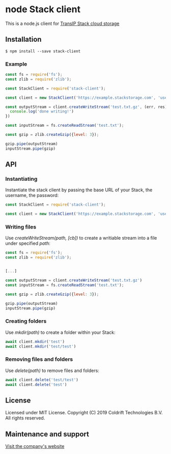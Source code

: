 # node Stack client

This is a node.js client for [TransIP Stack cloud storage](https://www.transip.nl/stack/)

## Installation

```
$ npm install --save stack-client
```

### Example

```javascript
const fs = require('fs');
const zlib = require('zlib');

const StackClient = require('stack-client');

const client = new StackClient('https://example.stackstorage.com', 'user', 'pass');

const outputStream = client.createWriteStream('test.txt.gz', (err, res) => {
  console.log('done writing!')
})

const inputStream = fs.createReadStream('test.txt');

const gzip = zlib.createGzip({level: 3});

gzip.pipe(outputStream)
inputStream.pipe(gzip)

```

## API

### Instantiating

Instantiate the stack client by passing the base URL of your Stack, the username,
the password:

```javascript
const StackClient = require('stack-client');

const client = new StackClient('https://example.stackstorage.com', 'user', 'pass');
```

### Writing files

Use *createWriteStream(path, [cb])* to create a writiable stream into a file under specified *path*:

```javascript
const fs = require('fs');
const zlib = require('zlib');


[...]

const outputStream = client.createWriteStream('test.txt.gz')
const inputStream = fs.createReadStream('test.txt');

const gzip = zlib.createGzip({level: 3});

gzip.pipe(outputStream)
inputStream.pipe(gzip)

```

### Creating folders

Use *mkdir(path)* to create a folder within your Stack:

```javascript
await client.mkdir('test')
await client.mkdir('test/test')
```

### Removing files and folders

Use *delete(path)* to remove files and folders:

```javascript
await client.delete('test/test')
await client.delete('test')
```

## License

Licensed under MIT License. Copyright (C) 2019 Coldrift Technologies B.V. All rights reserved.

## Maintenance and support
[Visit the company's website](https://coldrift.com/)
